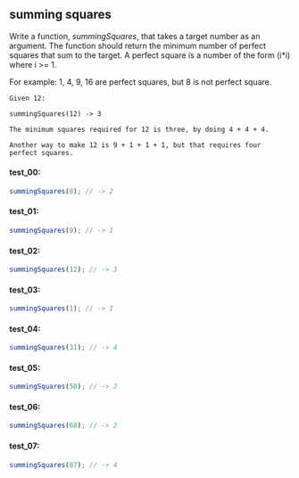 ## summing squares

Write a function, _summingSquares_, that takes a target number as an argument. The function should
return the minimum number of perfect squares that sum to the target. A perfect square is a number of the
form (i*i) where i >= 1.

For example: 1, 4, 9, 16 are perfect squares, but 8 is not perfect square.

```plaintext
Given 12:

summingSquares(12) -> 3

The minimum squares required for 12 is three, by doing 4 + 4 + 4.

Another way to make 12 is 9 + 1 + 1 + 1, but that requires four perfect squares.
```

#### test_00:

```js
summingSquares(8); // -> 2
```

#### test_01:

```js
summingSquares(9); // -> 1
```

#### test_02:

```js
summingSquares(12); // -> 3
```

#### test_03:

```js
summingSquares(1); // -> 1
```

#### test_04:

```js
summingSquares(31); // -> 4
```

#### test_05:

```js
summingSquares(50); // -> 2
```

#### test_06:

```js
summingSquares(68); // -> 2
```

#### test_07:

```js
summingSquares(87); // -> 4
```
